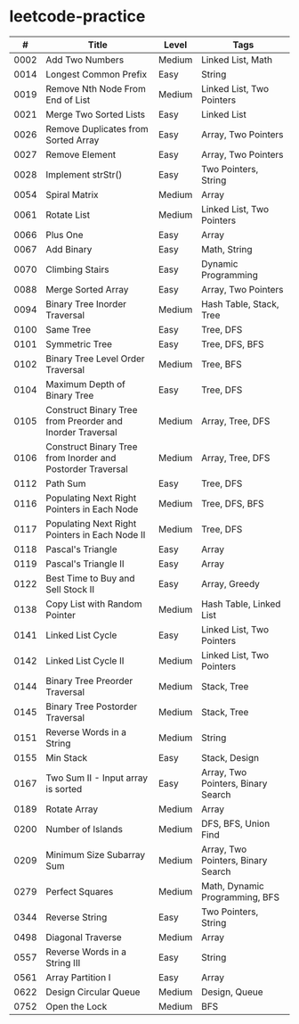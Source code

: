 # leetcode-practice

| #  | Title | Level | Tags |
|----| ----- | ----- | ---- |
|0002|Add Two Numbers|Medium|Linked List, Math|
|0014|Longest Common Prefix|Easy|String|
|0019|Remove Nth Node From End of List|Medium|Linked List, Two Pointers|
|0021|Merge Two Sorted Lists|Easy|Linked List|
|0026|Remove Duplicates from Sorted Array|Easy|Array, Two Pointers|
|0027|Remove Element|Easy|Array, Two Pointers|
|0028|Implement strStr()|Easy|Two Pointers, String|
|0054|Spiral Matrix|Medium|Array|
|0061|Rotate List|Medium|Linked List, Two Pointers|
|0066|Plus One|Easy|Array|
|0067|Add Binary|Easy|Math, String|
|0070|Climbing Stairs|Easy|Dynamic Programming|
|0088|Merge Sorted Array|Easy|Array, Two Pointers|
|0094|Binary Tree Inorder Traversal|Medium|Hash Table, Stack, Tree|
|0100|Same Tree|Easy|Tree, DFS|
|0101|Symmetric Tree|Easy|Tree, DFS, BFS|
|0102|Binary Tree Level Order Traversal|Medium|Tree, BFS|
|0104|Maximum Depth of Binary Tree|Easy|Tree, DFS|
|0105|Construct Binary Tree from Preorder and Inorder Traversal|Medium|Array, Tree, DFS|
|0106|Construct Binary Tree from Inorder and Postorder Traversal|Medium|Array, Tree, DFS|
|0112|Path Sum|Easy|Tree, DFS|
|0116|Populating Next Right Pointers in Each Node|Medium|Tree, DFS, BFS|
|0117|Populating Next Right Pointers in Each Node II|Medium|Tree, DFS|
|0118|Pascal's Triangle|Easy|Array|
|0119|Pascal's Triangle II|Easy|Array|
|0122|Best Time to Buy and Sell Stock II|Easy|Array, Greedy|
|0138|Copy List with Random Pointer|Medium|Hash Table, Linked List|
|0141|Linked List Cycle|Easy|Linked List, Two Pointers|
|0142|Linked List Cycle II|Medium|Linked List, Two Pointers|
|0144|Binary Tree Preorder Traversal|Medium|Stack, Tree|
|0145|Binary Tree Postorder Traversal|Medium|Stack, Tree|
|0151|Reverse Words in a String|Medium|String|
|0155|Min Stack|Easy|Stack, Design|
|0167|Two Sum II - Input array is sorted|Easy|Array, Two Pointers, Binary Search|
|0189|Rotate Array|Medium|Array|
|0200|Number of Islands|Medium|DFS, BFS, Union Find|
|0209|Minimum Size Subarray Sum|Medium|Array, Two Pointers, Binary Search|
|0279|Perfect Squares|Medium|Math, Dynamic Programming, BFS|
|0344|Reverse String|Easy|Two Pointers, String|
|0498|Diagonal Traverse|Medium|Array|
|0557|Reverse Words in a String III|Easy|String|
|0561|Array Partition I|Easy|Array|
|0622|Design Circular Queue|Medium|Design, Queue|
|0752|Open the Lock|Medium|BFS|
